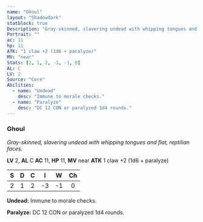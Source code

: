 ```yaml
---
name: "Ghoul"
layout: "Shadowdark"
statblock: true
Description: "Gray-skinned, slavering undead with whipping tongues and flat, reptilian faces."
Portrait: ""
ac: 11
hp: 11
ATK: "1 claw +2 (1d6 + paralyze)"
MV: "near"
Stats: [2, 1, 2, -3, -1, 0]
AL: C
LV: 2
Source: "Core"
Abilities:
  - name: "Undead"
    desc: "Immune to morale checks."
  - name: "Paralyze"
    desc: "DC 12 CON or paralyzed 1d4 rounds."
---
```


### Ghoul

_Gray-skinned, slavering undead with whipping tongues and flat, reptilian faces._

**LV** 2, **AL** C
**AC** 11, **HP** 11, **MV** near
**ATK** 1 claw +2 (1d6 + paralyze)

|  S  |  D  |  C  |  I  |  W  |  Ch  |
|:---:|:---:|:---:|:---:|:---:|:----:|
| 2 | 1 | 2 | -3 | -1 | 0 |

**Undead:** Immune to morale checks.

**Paralyze:** DC 12 CON or paralyzed 1d4 rounds.

